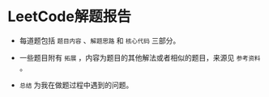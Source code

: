 # LeetCode解题报告


* 每道题包括 `题目内容` 、`解题思路` 和 `核心代码` 三部分。

* 一些题目附有 `拓展` ，内容为题目的其他解法或者相似的题目，来源见 `参考资料` 。

* `总结` 为我在做题过程中遇到的问题。
